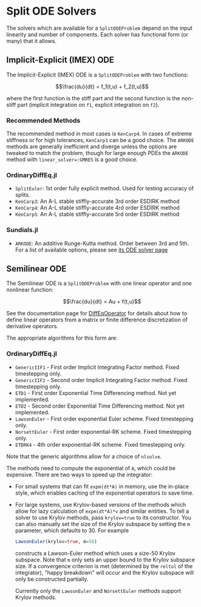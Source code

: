 # Split ODE Solvers

The solvers which are available for a `SplitODEProblem` depend on the input
linearity and number of components. Each solver has functional form
(or many) that it allows.

## Implicit-Explicit (IMEX) ODE

The Implicit-Explicit (IMEX) ODE is a `SplitODEProblem` with two functions:

```math
\frac{du}{dt} =  f_1(t,u) + f_2(t,u)
```

where the first function is the stiff part and the second function is the non-stiff
part (implicit integration on `f1`, explicit integration on `f2`).

### Recommended Methods

The recommended method in most cases is `KenCarp4`. In cases of extreme stiffness
or for high tolerances, `KenCarp3` can be a good choice. The `ARKODE` methods
are generally inefficient and diverge unless the options are tweaked to match
the problem, though for large enough PDEs the `ARKODE` method with
`linear_solver=:GMRES` is a good choice.

### OrdinaryDiffEq.jl

- `SplitEuler`: 1st order fully explicit method. Used for testing accuracy
  of splits.
- `KenCarp3`: An A-L stable stiffly-accurate 3rd order ESDIRK method
- `KenCarp4`: An A-L stable stiffly-accurate 4rd order ESDIRK method
- `KenCarp5`: An A-L stable stiffly-accurate 5rd order ESDIRK method

### Sundials.jl

- `ARKODE`: An additive Runge-Kutta method. Order between 3rd and 5th. For a list
  of available options, please see
  [its ODE solver page](http://docs.juliadiffeq.org/latest/solvers/ode_solve.html#Sundials.jl-1)

## Semilinear ODE

The Semilinear ODE is a `SplitODEProblem` with one linear operator and one nonlinear function:

```math
\frac{du}{dt} =  Au + f(t,u)
```

See the documentation page for [DiffEqOperator](../../features/diffeq_operator.html) 
for details about how to define linear operators from a matrix or finite difference 
discretization of derivative operators.

The appropriate algorithms for this form are:

### OrdinaryDiffEq.jl

- `GenericIIF1` - First order Implicit Integrating Factor method. Fixed timestepping only.
- `GenericIIF2` - Second order Implicit Integrating Factor method. Fixed timestepping only.
- `ETD1` - First order Exponential Time Differencing method. Not yet implemented.
- `ETD2` - Second order Exponential Time Differencing method. Not yet implemented.
- `LawsonEuler` - First order exponential Euler scheme. Fixed timestepping only.
- `NorsettEuler` - First order exponential-RK scheme. Fixed timestepping only.
- `ETDRK4` - 4th order exponential-RK scheme. Fixed timestepping only.

Note that the generic algorithms allow for a choice of `nlsolve`.

The methods need to compute the exponential of `A`, which could be expensive. There are 
two ways to speed up the integrator:

- For small systems that can fit `expm(dt*A)` in memory, use the in-place style, which 
  enables caching of the exponential operators to save time.

- For large systems, use Krylov-based versions of the methods which allow for lazy 
  calculation of `expm(dt*A)*v` and similar entities. To tell a solver to use Krylov 
  methods, pass `krylov=true` to its constructor. You can also manually set the size of the 
  Krylov subspace by setting the `m` parameter, which defaults to 30. For example
  
  ```julia
  LawsonEuler(krylov=true, m=50)
  ```
  
  constructs a Lawson-Euler method which uses a size-50 Krylov subspace. Note that `m` 
  only sets an upper bound to the Krylov subspace size. If a convergence criterion is met 
  (determined by the `reltol` of the integrator), "happy breakdown" will occur and the 
  Krylov subspace will only be constructed partially.
  
  Currently only the `LawsonEuler` and `NorsettEuler` methods support Krylov methods.
